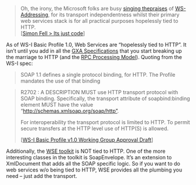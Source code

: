 > Oh, the irony, the Microsoft folks are busy [singing
> the](http://www.gotdotnet.com/team/tewald/default.aspx#nn2003-03-21T03:23:54Z)[praises](http://www.keithba.net/blog/)
> of
> [WS-Addressing](http://msdn.microsoft.com/webservices/default.aspx?pull=/library/en-us/dnglobspec/html/ws-addressing.asp),
> for its transport independentness whilst their primary web services
> stack is for all practical purposes hopelessly tied to HTTP.\
>  [[Simon Fell \> Its just
> code](http://www.pocketsoap.com/weblog/2003/03/21.html#a1124)]

As of WS-I Basic Profile 1.0, Web Services are “hopelessly tied to
HTTP”. It isn’t until you add in all the [GXA
Specifications](http://msdn.microsoft.com/webservices/understanding/specs/default.aspx)
that you start breaking up the marriage to HTTP (and the [RPC Processing
Model](http://www.gotdotnet.com/team/tewald/default.aspx?key=2003-03-21T03:23:54Z)).
Quoting from the WS-I spec:

> SOAP 1.1 defines a single protocol binding, for HTTP. The Profile
> mandates the use of that binding

> R2702 : A DESCRIPTION MUST use HTTP transport protocol with SOAP
> binding. Specifically, the transport attribute of soapbind:binding
> element MUST have the value “http://schemas.xmlsoap.org/soap/http”.
>
> For interoperability the transport protocol is limited to HTTP. To
> permit secure transfers at the HTTP level use of HTTP(S) is allowed.
>
> [[WS-I Basic Profile v1.0 Working Group Approval
> Draft](http://www.ws-i.org/Profiles/Basic/2003-01/BasicProfile-1.0-WGAD.html)]

Additionally, the [WSE
toolkit](http://microsoft.com/downloads/details.aspx?FamilyId=06255A94-2635-4D29-A90C-28B282993A41&displaylang=en)
is NOT tied to HTTP. One of the more interesting classes in the toolkit
is SoapEnvelope. It’s an extension to XmlDocument that adds all the SOAP
specific logic. So if you want to do web services w/o being tied to
HTTP, WSE provides all the plumbing you need – just add the transport.
